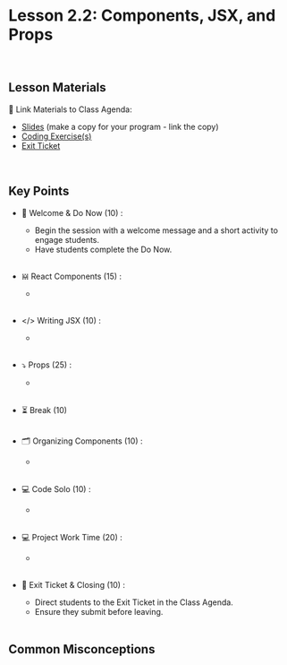 # Lesson 2.2: Components, JSX, and Props

<br>

## Lesson Materials

📖 Link Materials to Class Agenda:
- [Slides](https://docs.google.com/presentation/d/1KObmOnl58f4qRt7oeuGvYjWli6KYI92DfeNfUFejprk/edit?usp=sharing) (make a copy for your program - link the copy)
- [Coding Exercise(s)]()
- [Exit Ticket]()

<br>

## Key Points

- 👋 Welcome & Do Now (10) :
    - Begin the session with a welcome message and a short activity to engage students.
    - Have students complete the Do Now.<br><br>

- 𝍇  React Components (15) :
    - <br><br>

- </> Writing JSX (10) :
    - <br><br>

- ⤵️ Props (25) :
    - <br><br>

- ⏳ Break (10)<br><br>

- 🗂️ Organizing Components (10) :
    - <br><br>

- 💻 Code Solo (10) :
    - <br><br>

- 💻 Project Work Time (20) :
    - <br><br>

- 👋 Exit Ticket & Closing (10) :
    - Direct students to the Exit Ticket in the Class Agenda.
    - Ensure they submit before leaving.<br><br>


## Common Misconceptions
